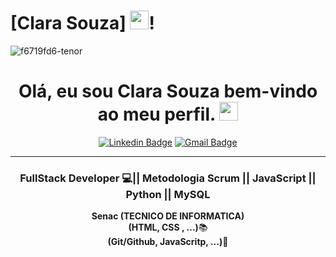 # [Clara Souza] <img src="https://github.com/TheDudeThatCode/TheDudeThatCode/blob/master/Assets/Mario_Hello_Big.gif" width="30px">!

![f6719fd6-tenor](https://user-images.githubusercontent.com/132693611/236526455-712ed1ec-8e0d-4331-8998-819250f0899f.gif)

<h1 align="center"> Olá, eu sou <strong>Clara Souza</strong> bem-vindo ao meu perfil.
<img src="https://media.giphy.com/media/hvRJCLFzcasrR4ia7z/giphy.gif" width="30px"></h1>

<div align="center">
  
[![Linkedin Badge](https://img.shields.io/badge/-Linkedin-6633cc?style=flat-square&logo=Linkedin&logoColor=white&color=black&link=SEU-LINKEDIN-AQUI)](https://www.linkedin.com/in/maria-clara-souza-35b469249)
[![Gmail Badge](https://img.shields.io/badge/-Gmail-c14438?style=flat-square&logo=Gmail&color=black&logoColor=white&link=mailto:SEU-EMAIL-AQUI)](mailto:SEU-EMAIL-AQUI)


</div>

<hr>

<h3 align="center"><strong> FullStack Developer 💻|| Metodologia Scrum || JavaScript || Python || MySQL</strong> </h3>

<p align="center">
  <strong>Senac (TECNICO DE INFORMATICA) </strong><br>
  <strong>(HTML, CSS , ...)</strong>📚<br>
  <strong>(Git/Github, JavaScritp, ...)</strong>🚀<br>
</p>

<div align="center">

  </div>

